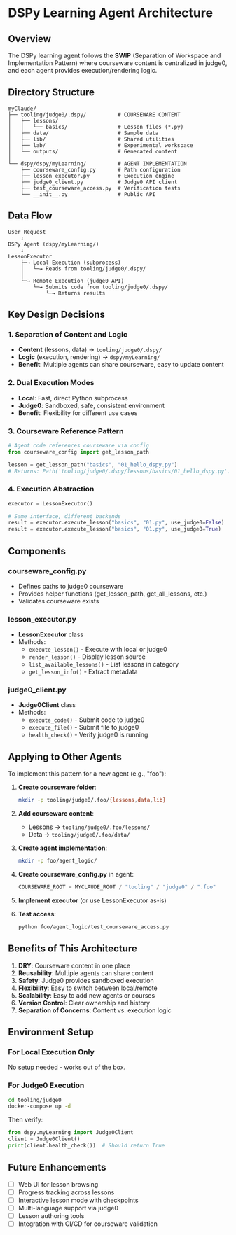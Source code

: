 # DSPy Learning Agent Architecture

## Overview

The DSPy learning agent follows the **SWIP** (Separation of Workspace and Implementation Pattern) where courseware content is centralized in judge0, and each agent provides execution/rendering logic.

## Directory Structure

```
myClaude/
├── tooling/judge0/.dspy/          # COURSEWARE CONTENT
│   ├── lessons/
│   │   └── basics/                # Lesson files (*.py)
│   ├── data/                      # Sample data
│   ├── lib/                       # Shared utilities
│   ├── lab/                       # Experimental workspace
│   └── outputs/                   # Generated content
│
└── dspy/dspy/myLearning/          # AGENT IMPLEMENTATION
    ├── courseware_config.py       # Path configuration
    ├── lesson_executor.py         # Execution engine
    ├── judge0_client.py           # Judge0 API client
    ├── test_courseware_access.py  # Verification tests
    └── __init__.py                # Public API

```

## Data Flow

```
User Request
    ↓
DSPy Agent (dspy/myLearning/)
    ↓
LessonExecutor
    ├─→ Local Execution (subprocess)
    │   └─→ Reads from tooling/judge0/.dspy/
    │
    └─→ Remote Execution (judge0 API)
        └─→ Submits code from tooling/judge0/.dspy/
            └─→ Returns results
```

## Key Design Decisions

### 1. Separation of Content and Logic
- **Content** (lessons, data) → `tooling/judge0/.dspy/`
- **Logic** (execution, rendering) → `dspy/myLearning/`
- **Benefit**: Multiple agents can share courseware, easy to update content

### 2. Dual Execution Modes
- **Local**: Fast, direct Python subprocess
- **Judge0**: Sandboxed, safe, consistent environment
- **Benefit**: Flexibility for different use cases

### 3. Courseware Reference Pattern
```python
# Agent code references courseware via config
from courseware_config import get_lesson_path

lesson = get_lesson_path("basics", "01_hello_dspy.py")
# Returns: Path('tooling/judge0/.dspy/lessons/basics/01_hello_dspy.py')
```

### 4. Execution Abstraction
```python
executor = LessonExecutor()

# Same interface, different backends
result = executor.execute_lesson("basics", "01.py", use_judge0=False)  # Local
result = executor.execute_lesson("basics", "01.py", use_judge0=True)   # Judge0
```

## Components

### courseware_config.py
- Defines paths to judge0 courseware
- Provides helper functions (get_lesson_path, get_all_lessons, etc.)
- Validates courseware exists

### lesson_executor.py
- **LessonExecutor** class
- Methods:
  - `execute_lesson()` - Execute with local or judge0
  - `render_lesson()` - Display lesson source
  - `list_available_lessons()` - List lessons in category
  - `get_lesson_info()` - Extract metadata

### judge0_client.py
- **Judge0Client** class
- Methods:
  - `execute_code()` - Submit code to judge0
  - `execute_file()` - Submit file to judge0
  - `health_check()` - Verify judge0 is running

## Applying to Other Agents

To implement this pattern for a new agent (e.g., "foo"):

1. **Create courseware folder**:
   ```bash
   mkdir -p tooling/judge0/.foo/{lessons,data,lib}
   ```

2. **Add courseware content**:
   - Lessons → `tooling/judge0/.foo/lessons/`
   - Data → `tooling/judge0/.foo/data/`

3. **Create agent implementation**:
   ```bash
   mkdir -p foo/agent_logic/
   ```

4. **Create courseware_config.py** in agent:
   ```python
   COURSEWARE_ROOT = MYCLAUDE_ROOT / "tooling" / "judge0" / ".foo"
   ```

5. **Implement executor** (or use LessonExecutor as-is)

6. **Test access**:
   ```bash
   python foo/agent_logic/test_courseware_access.py
   ```

## Benefits of This Architecture

1. **DRY**: Courseware content in one place
2. **Reusability**: Multiple agents can share content
3. **Safety**: Judge0 provides sandboxed execution
4. **Flexibility**: Easy to switch between local/remote
5. **Scalability**: Easy to add new agents or courses
6. **Version Control**: Clear ownership and history
7. **Separation of Concerns**: Content vs. execution logic

## Environment Setup

### For Local Execution Only
No setup needed - works out of the box.

### For Judge0 Execution
```bash
cd tooling/judge0
docker-compose up -d
```

Then verify:
```python
from dspy.myLearning import Judge0Client
client = Judge0Client()
print(client.health_check())  # Should return True
```

## Future Enhancements

- [ ] Web UI for lesson browsing
- [ ] Progress tracking across lessons
- [ ] Interactive lesson mode with checkpoints
- [ ] Multi-language support via judge0
- [ ] Lesson authoring tools
- [ ] Integration with CI/CD for courseware validation
